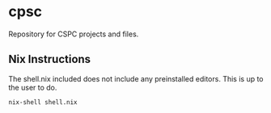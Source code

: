 # cpsc

Repository for CSPC projects and files.

## Nix Instructions

The shell.nix included does not include any preinstalled editors. This is up to
the user to do.

`nix-shell shell.nix`
